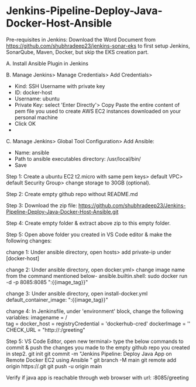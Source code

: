 # Jenkins-Pipeline-Deploy-Java-Docker-Host-Ansible

Pre-requisites in Jenkins: Download the Word Document from https://github.com/shubhradeep23/jenkins-sonar-eks to first setup Jenkins, SonarQube, Maven, Docker, but skip the EKS creation part.

A. Install Ansible Plugin in Jenkins

B. Manage Jenkins> Manage Credentials> Add Credentials> 
   - Kind: SSH Username with private key
   - ID: docker-host
   - Username: ubuntu
   - Private Key: select 'Enter Directly'> Copy Paste the entire content of pem file you used to create AWS EC2 instances downloaded on your personal machine
   - Click OK
   - 
C. Manage Jenkins> Global Tool Configuration> Add Ansible:
   - Name: ansible
   - Path to ansible executables directory: /usr/local/bin/
   - Save


Step 1: Create a ubuntu EC2 t2.micro with same pem keys> default VPC> default Security Group> change storage to 30GB (optional).

Step 2: Create empty github repo without README.md

Step 3: Download the zip file: https://github.com/shubhradeep23/Jenkins-Pipeline-Deploy-Java-Docker-Host-Ansible.git

Step 4: Create empty folder & extract above zip to this empty folder.

Step 5: Open above folder you created in VS Code editor & make the following changes:

change 1:
Under ansible directory, open hosts> add private-ip under [docker-host]

change 2:
Under ansible directory, open docker.yml> change image name from the command mentioned below-
ansible.builtin.shell: sudo docker run -d -p 8085:8085 "<image-name>:{{image_tag}}"

change 3:
Under ansible directory, open install-docker.yml
default_container_image: "<image-name>:{{image_tag}}"

change 4:
In Jenkinsfile, under 'environment' block, change the following variables: 
imagename = <your-dockerhub-username>/<dockerhub-repo-or-image-name>  
tag = <image-tag>
docker_host = <private-ip-ec2-docker-host>
registryCredential = 'dockerhub-cred'
dockerImage = ''
CHECK_URL = "http://<public-ip-ec2-docker-host>:<port no>/greeting"          

Step 5: VS Code Editor, open new terminal> type the below commands to commit & push the changes you made to the empty github repo you created in step2.
git init
git commit -m "Jenkins Pipeline: Deploy Java App on Remote Docker EC2 using Ansible "
git branch -M main
git remote add origin https://<your-github-repo>.git
git push -u origin main

Verify if java app is reachable through web browser with url: <public-ip-ec2-docker-host>:8085/greeting
